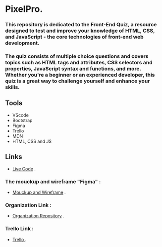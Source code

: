 # PixelPro.
### This repository is dedicated to the Front-End Quiz, a resource designed to test and improve your knowledge of HTML, CSS, and JavaScript - the core technologies of front-end web development.

### The quiz consists of multiple choice questions and covers topics such as HTML tags and attributes, CSS selectors and properties, JavaScript syntax and functions, and more. Whether you're a beginner or an experienced developer, this quiz is a great way to challenge yourself and enhance your skills.

## Tools
- VScode 
- Bootstrap
- Figma
- Trello 
- MDN
- HTML, CSS and JS

## Links

* [Live Code](https://bashar-alamoush.github.io/Organization/) .

### The mouckup and wireframe "Figma" :

+ [Mouckup and Wireframe](https://www.figma.com/file/pgVMvWsiZ1bxvDCqm2uXJg/Untitled?node-id=0-1&t=urLG5bMQtyozx5qm-0) .

### Organization Link :

+ [Organization Repository](https://github.com/Bashar-AlAmoush/Organization) .

### Trello Link :

+ [Trello ](https://trello.com/b/U8FWfwHG/organization) .
